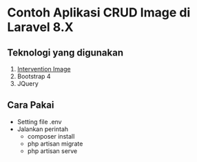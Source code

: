 # Contoh Aplikasi CRUD Image di Laravel 8.X

## Teknologi yang digunakan
1. [Intervention Image](http://image.intervention.io/)
2. Bootstrap 4
3. JQuery

## Cara Pakai
- Setting file .env
- Jalankan perintah
    * composer install
    * php artisan migrate
    * php artisan serve
